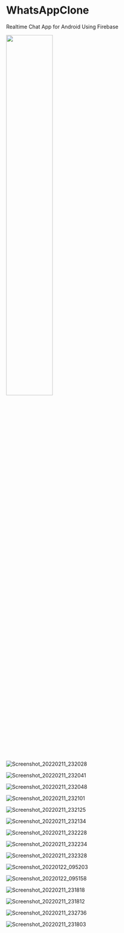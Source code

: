 # WhatsAppClone
Realtime Chat App for Android Using Firebase


<img src="https://user-images.githubusercontent.com/83459053/153644510-e554e4bb-40c2-4852-a666-60ed609a267f.jpg" width=50% height=50%>


![Screenshot_20220211_232028](https://user-images.githubusercontent.com/83459053/153645115-d0bb18f8-dfc4-41b8-a8c7-ea9f8a2bdefc.jpg) 


![Screenshot_20220211_232041](https://user-images.githubusercontent.com/83459053/153645180-1981f1c4-0166-41d8-af63-e93fb5743bd7.jpg)


![Screenshot_20220211_232048](https://user-images.githubusercontent.com/83459053/153645321-d1400116-c2ce-4203-9344-b710f52ea678.jpg)


![Screenshot_20220211_232101](https://user-images.githubusercontent.com/83459053/153645344-ff8f75c5-229b-4e8c-94ad-5853f3992d7d.jpg)


![Screenshot_20220211_232125](https://user-images.githubusercontent.com/83459053/153645356-3de16aa2-3420-46bf-8bb6-00575b6f5c6b.jpg)


![Screenshot_20220211_232134](https://user-images.githubusercontent.com/83459053/153645377-45eb2995-0f4b-48f8-a4d0-eddc6018a53f.jpg)


![Screenshot_20220211_232228](https://user-images.githubusercontent.com/83459053/153645408-f3c6dd32-31ec-4728-aa6a-468456a17072.jpg)


![Screenshot_20220211_232234](https://user-images.githubusercontent.com/83459053/153645438-f5d12766-2658-43b6-a73c-c38a08c0b722.jpg)


![Screenshot_20220211_232328](https://user-images.githubusercontent.com/83459053/153645465-a5540d73-8d97-4e0a-8d60-b2717ccbb3b6.jpg)


![Screenshot_20220122_095203](https://user-images.githubusercontent.com/83459053/153645497-4949ff23-7f22-42c5-87c0-a5a211bc44f7.jpg)


![Screenshot_20220122_095158](https://user-images.githubusercontent.com/83459053/153645529-fe451196-5762-4fbe-8f76-349dd5fba479.jpg)


![Screenshot_20220211_231818](https://user-images.githubusercontent.com/83459053/153645553-951538e5-830b-4626-bd3b-123d60cd6a0c.jpg)


![Screenshot_20220211_231812](https://user-images.githubusercontent.com/83459053/153645611-aedaa0ee-ddbc-4e29-9433-97235b39032c.jpg)


![Screenshot_20220211_232736](https://user-images.githubusercontent.com/83459053/153645640-148ca6b2-a0e4-4bc8-b379-c119bb083830.jpg)


![Screenshot_20220211_231803](https://user-images.githubusercontent.com/83459053/153645659-deac1f95-69ef-4415-b1fc-51e6c9f27de6.jpg)


